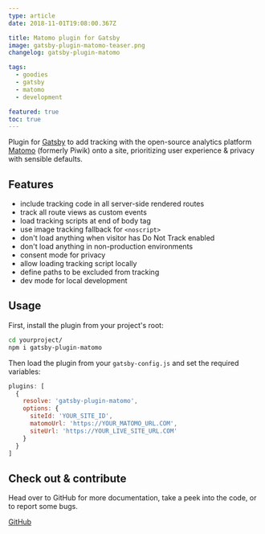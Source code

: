 ```yaml
---
type: article
date: 2018-11-01T19:08:00.367Z

title: Matomo plugin for Gatsby
image: gatsby-plugin-matomo-teaser.png
changelog: gatsby-plugin-matomo

tags:
  - goodies
  - gatsby
  - matomo
  - development

featured: true
toc: true
---
```


Plugin for [Gatsby](https://www.gatsbyjs.org) to add tracking with the open-source analytics platform [Matomo](https://matomo.org) (formerly Piwik) onto a site, prioritizing user experience & privacy with sensible defaults.

## Features

- include tracking code in all server-side rendered routes
- track all route views as custom events
- load tracking scripts at end of body tag
- use image tracking fallback for `<noscript>`
- don't load anything when visitor has Do Not Track enabled
- don't load anything in non-production environments
- consent mode for privacy
- allow loading tracking script locally
- define paths to be excluded from tracking
- dev mode for local development

## Usage

First, install the plugin from your project's root:

```bash
cd yourproject/
npm i gatsby-plugin-matomo
```

Then load the plugin from your `gatsby-config.js` and set the required variables:

```js
plugins: [
  {
    resolve: 'gatsby-plugin-matomo',
    options: {
      siteId: 'YOUR_SITE_ID',
      matomoUrl: 'https://YOUR_MATOMO_URL.COM',
      siteUrl: 'https://YOUR_LIVE_SITE_URL.COM'
    }
  }
]
```

## Check out & contribute

Head over to GitHub for more documentation, take a peek into the code, or to report some bugs.

<p class="content-download">
    <a class="icon-github btn-primary" href="https://github.com/kremalicious/gatsby-plugin-matomo">GitHub</a>
</p>
